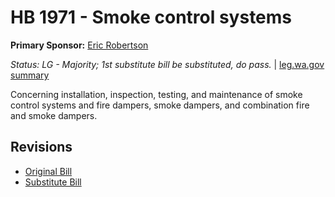 # HB 1971 - Smoke control systems
**Primary Sponsor:** [Eric Robertson](/person/leg/eric.robertson.md)

*Status: LG - Majority; 1st substitute bill be substituted, do pass.* | [leg.wa.gov summary](https://app.leg.wa.gov/billsummary?BillNumber=1971&Year=2021)

Concerning installation, inspection, testing, and maintenance of smoke control systems and fire dampers, smoke dampers, and combination fire and smoke dampers.

## Revisions
* [Original Bill](1/)
* [Substitute Bill](S/)